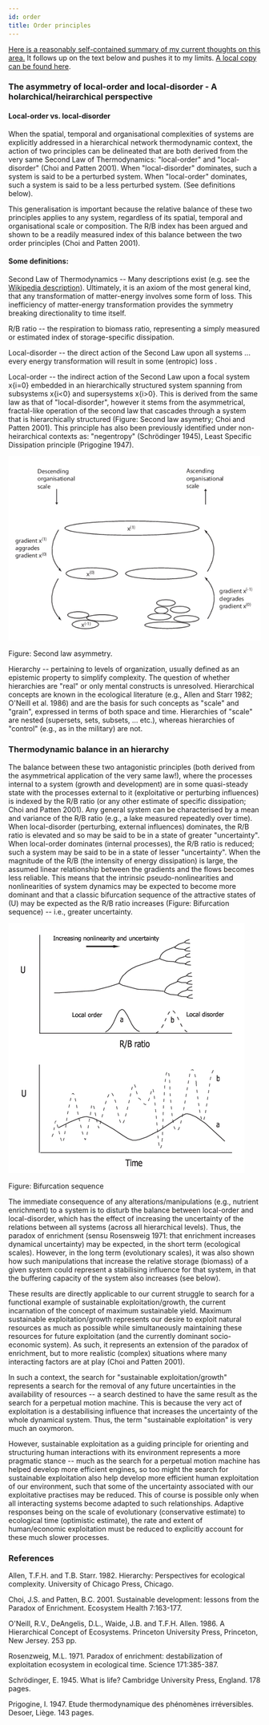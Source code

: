 ```yaml
---
id: order
title: Order principles
---
```


[Here is a reasonably self-contained summary of my current thoughts on this area.](https://www.biorxiv.org/content/10.1101/2023.11.28.569100v5) It follows up on the text below and pushes it to my limits. [A local copy can be found here](media/thermodynamics_onsager.pdf).


### The asymmetry of local-order and local-disorder - A holarchical/heirarchical perspective

#### Local-order vs. local-disorder

When the spatial, temporal and organisational complexities of systems are explicitly addressed in a hierarchical network thermodynamic context, the action of two principles can be delineated that are both derived from the very same Second Law of Thermodynamics:  "local-order" and "local-disorder" (Choi and Patten 2001). When "local-disorder" dominates, such a system is said to be a perturbed system. When "local-order" dominates, such a system is said to be a less perturbed system. (See definitions below).

This generalisation is important because the relative balance of these two principles applies to any system, regardless of its spatial, temporal and organisational scale or composition. The R/B index has been argued and shown to be a readily measured index of this balance between the two order principles (Choi and Patten 2001).

#### Some definitions: 

Second Law of Thermodynamics -- Many descriptions exist (e.g. see the [Wikipedia description](https://en.wikipedia.org/wiki/Second_law_of_thermodynamics)). Ultimately, it is an axiom of the most general kind, that any transformation of matter-energy involves some form of loss. This inefficiency of matter-energy transformation provides the symmetry breaking directionality to time itself.

R/B ratio -- the respiration to biomass ratio, representing a simply measured or estimated index of storage-specific dissipation.

Local-disorder -- the direct action of the Second Law upon all systems ... every energy transformation will result in some (entropic) loss .

Local-order -- the indirect action of the Second Law upon a focal system x{i=0} embedded in an hierarchically structured system spanning from subsystems x{i<0} and supersystems x{i>0}. This is derived from the same law as that of "local-disorder", however it stems from the asymmetrical, fractal-like operation of the second law that cascades through a system that is hierarchically structured (Figure: Second law asymetry;  Choi and Patten 2001). This principle has also been previously identified under non-heirarchical contexts as: "negentropy" (Schrödinger 1945), Least Specific Dissipation principle (Prigogine 1947).

 

![Figure: Second law asymmetry.](./media/asymmetry.png)

Figure: Second law asymmetry. 

Hierarchy -- pertaining to levels of organization, usually defined as an epistemic property to simplify complexity. The question of whether hierarchies are "real" or only mental constructs is  unresolved. Hierarchical concepts are known in the ecological literature (e.g., Allen and Starr 1982; O'Neill et al. 1986) and are the basis for such concepts as "scale" and "grain", expressed in terms of both space and time. Hierarchies of "scale" are nested (supersets, sets, subsets, ... etc.), whereas hierarchies of "control" (e.g., as in the military) are not.
 
### Thermodynamic balance in an hierarchy

The balance between these two antagonistic principles (both derived from the asymmetrical application of the very same law!), where the processes internal to a system (growth and development) are in some quasi-steady state with the processes external to it (exploitative or perturbing influences) is indexed by the R/B ratio (or any other estimate of specific dissipation; Choi and Patten 2001). Any general system can be characterised by a mean and variance of the R/B ratio (e.g., a lake measured repeatedly over time). When local-disorder (perturbing, external influences) dominates, the R/B ratio is elevated and so may be said to be in a state of greater "uncertainty". When local-order dominates (internal processes), the R/B ratio is reduced; such a system may be said to be in a state of lesser "uncertainty". When the magnitude of the R/B (the intensity of energy dissipation) is large, the assumed linear relationship between the gradients and the flows becomes less reliable. This means that the intrinsic pseudo-nonlinearities and nonlinearities of system dynamics may be expected to become more dominant and that a classic bifurcation sequence of the attractive states of (U) may be expected as the R/B ratio increases (Figure: Bifurcation sequence) -- i.e., greater uncertainty.



![Figure: Bifurcation sequence](./media/bifurcation.png) 

Figure: Bifurcation sequence


The immediate consequence of any alterations/manipulations (e.g., nutrient enrichment) to a system is to disturb the balance between local-order and local-disorder, which has the effect of increasing the uncertainty of the relations between all systems (across all hierarchical levels). Thus, the paradox of enrichment (sensu Rosensweig 1971: that enrichment increases dynamical uncertainty) may be expected, in the short term (ecological scales). However, in the long term (evolutionary scales), it was also shown how such manipulations that increase the relative storage (biomass) of a given system could represent a stabilising influence for that system, in that the buffering capacity of the system also increases (see below).

These results are directly applicable to our current struggle to search for a functional example of sustainable exploitation/growth, the current incarnation of the concept of maximum sustainable yield. Maximum sustainable exploitation/growth represents our desire to exploit natural resources as much as possible while simultaneously maintaining these resources for future exploitation (and the currently dominant socio-economic system). As such, it represents an extension of the paradox of enrichment, but to more realistic (complex) situations where many interacting factors are at play (Choi and Patten 2001).

In such a context, the search for "sustainable exploitation/growth" represents a search for the removal of any future uncertainties in the availability of resources -- a search destined to have the same result as the search for a perpetual motion machine. This is because the very act of exploitation is a destabilising influence that increases the uncertainty of the whole dynamical system. Thus, the term "sustainable exploitation" is very much an oxymoron.

However, sustainable exploitation as a guiding principle for orienting and structuring human interactions with its environment represents a more pragmatic stance -- much as the search for a perpetual motion machine has helped develop more efficient engines, so too might the search for sustainable exploitation also help develop more efficient human exploitation of our environment, such that some of the uncertainty associated with our exploitative practises may be reduced. This of course is possible only when all interacting systems become adapted to such relationships. Adaptive responses being on the scale of evolutionary (conservative estimate) to ecological time (optimistic estimate), the rate and extent of human/economic exploitation must be reduced to explicitly account for these much slower processes.
 
### References 

Allen, T.F.H. and T.B. Starr. 1982. Hierarchy: Perspectives for ecological complexity. University of Chicago Press, Chicago.

Choi, J.S. and Patten, B.C. 2001. Sustainable development: lessons from the Paradox of Enrichment. Ecosystem Health 7:163-177.

O'Neill, R.V., DeAngelis, D.L., Waide, J.B. and T.F.H. Allen. 1986. A Hierarchical Concept of Ecosystems. Princeton University Press, Princeton, New Jersey. 253 pp. 

Rosenzweig, M.L. 1971. Paradox of enrichment: destabilization of exploitation ecosystem in ecological time. Science 171:385-387.

Schrödinger, E. 1945. What is life? Cambridge University Press, England. 178 pages.

Prigogine, I. 1947. Etude thermodynamique des phénomènes irréversibles. Desoer, Liège. 143 pages. 


